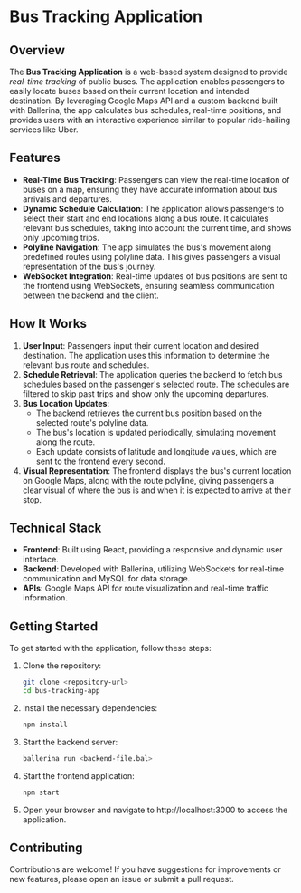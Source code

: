 # Bus Tracking Application

## Overview

The **Bus Tracking Application** is a web-based system designed to provide *real-time tracking* of public buses. The application enables passengers to easily locate buses based on their current location and intended destination. By leveraging Google Maps API and a custom backend built with Ballerina, the app calculates bus schedules, real-time positions, and provides users with an interactive experience similar to popular ride-hailing services like Uber.

## Features

- **Real-Time Bus Tracking**: Passengers can view the real-time location of buses on a map, ensuring they have accurate information about bus arrivals and departures.
- **Dynamic Schedule Calculation**: The application allows passengers to select their start and end locations along a bus route. It calculates relevant bus schedules, taking into account the current time, and shows only upcoming trips.
- **Polyline Navigation**: The app simulates the bus's movement along predefined routes using polyline data. This gives passengers a visual representation of the bus's journey.
- **WebSocket Integration**: Real-time updates of bus positions are sent to the frontend using WebSockets, ensuring seamless communication between the backend and the client.

## How It Works

1. **User Input**: Passengers input their current location and desired destination. The application uses this information to determine the relevant bus route and schedules.
2. **Schedule Retrieval**: The application queries the backend to fetch bus schedules based on the passenger's selected route. The schedules are filtered to skip past trips and show only the upcoming departures.
3. **Bus Location Updates**:
   - The backend retrieves the current bus position based on the selected route's polyline data.
   - The bus's location is updated periodically, simulating movement along the route.
   - Each update consists of latitude and longitude values, which are sent to the frontend every second.
4. **Visual Representation**: The frontend displays the bus's current location on Google Maps, along with the route polyline, giving passengers a clear visual of where the bus is and when it is expected to arrive at their stop.

## Technical Stack

- **Frontend**: Built using React, providing a responsive and dynamic user interface.
- **Backend**: Developed with Ballerina, utilizing WebSockets for real-time communication and MySQL for data storage.
- **APIs**: Google Maps API for route visualization and real-time traffic information.

## Getting Started

To get started with the application, follow these steps:

1. Clone the repository:
   ```bash
   git clone <repository-url>
   cd bus-tracking-app

2. Install the necessary dependencies:
   ```bash
   npm install
   
3. Start the backend server:
   ```bash
   ballerina run <backend-file.bal>

4. Start the frontend application:
   ```bash
   npm start

5. Open your browser and navigate to http://localhost:3000 to access the application.

## Contributing

Contributions are welcome! If you have suggestions for improvements or new features, please open an issue or submit a pull request.
